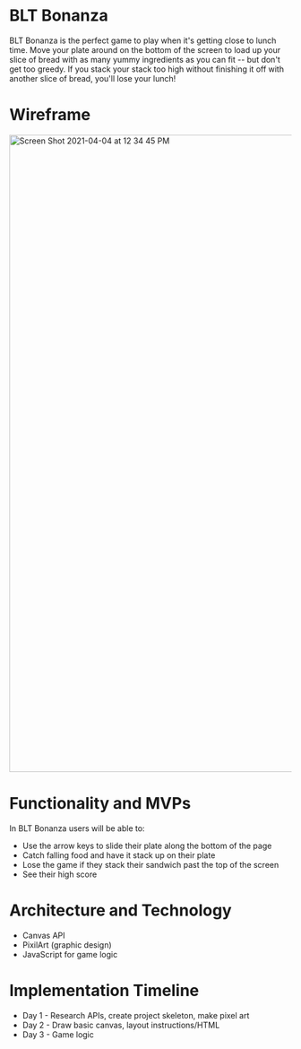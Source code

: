 # BLT Bonanza

BLT Bonanza is the perfect game to play when it's getting close to lunch time.  Move your plate around on the bottom of the screen to load up your slice of bread with as many yummy ingredients as you can fit -- but don't get too greedy.  If you stack your stack too high without finishing it off with another slice of bread, you'll lose your lunch!

# Wireframe
<img width="1137" alt="Screen Shot 2021-04-04 at 12 34 45 PM" src="https://user-images.githubusercontent.com/65029597/113515407-4ac90400-9542-11eb-9858-a4ac7483f632.png">

# Functionality and MVPs

In BLT Bonanza users will be able to: 
* Use the arrow keys to slide their plate along the bottom of the page
* Catch falling food and have it stack up on their plate
* Lose the game if they stack their sandwich past the top of the screen
* See their high score

# Architecture and Technology 
* Canvas API
* PixilArt (graphic design)
* JavaScript for game logic

# Implementation Timeline
* Day 1 - Research APIs, create project skeleton, make pixel art
* Day 2 - Draw basic canvas, layout instructions/HTML
* Day 3 - Game logic
